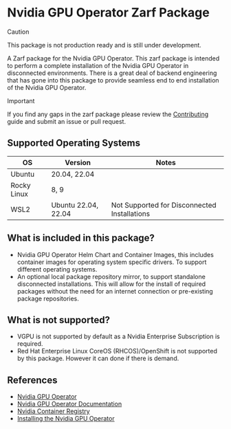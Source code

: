 # Nvidia GPU Operator Zarf Package

> [!CAUTION]
> This package is not production ready and is still under development.

A Zarf package for the Nvidia GPU Operator. This zarf package is intended to perform a complete installation of the Nvidia GPU Operator in disconnected environments. There is a great deal of backend engineering that has gone into this package to provide seamless end to end installation of the Nvidia GPU Operator.

> [!IMPORTANT]
> If you find any gaps in the zarf package please review the [Contributing](CONTRIBUTING.md) guide and submit an issue or pull request.

## Supported Operating Systems

| OS          | Version             | Notes                                        |
| ----------- | ------------------- | -------------------------------------------- |
| Ubuntu      | 20.04, 22.04        |                                              |
| Rocky Linux | 8, 9                |                                              |
| WSL2        | Ubuntu 22.04, 22.04 | Not Supported for Disconnected Installations |

## What is included in this package?

- Nvidia GPU Operator Helm Chart and Container Images, this includes container images for operating system specific drivers. To support different operating systems.
- An optional local package repository mirror, to support standalone disconnected installations. This will allow for the install of required packages without the need for an internet connection or pre-existing package repositories.

## What is not supported?

- VGPU is not supported by default as a Nvidia Enterprise Subscription is required.
- Red Hat Enterprise Linux CoreOS (RHCOS)/OpenShift is not supported by this package. However it can done if there is demand.

## References

- [Nvidia GPU Operator](https://github.com/NVIDIA/gpu-operator)
- [Nvidia GPU Operator Documentation](https://docs.nvidia.com/datacenter/cloud-native/gpu-operator/latest/index.html)
- [Nvidia Container Registry](https://catalog.ngc.nvidia.com/containers)
- [Installing the Nvidia GPU Operator](https://docs.nvidia.com/datacenter/cloud-native/gpu-operator/latest/getting-started.html#chart-customization-options)
